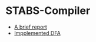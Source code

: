 # STABS-Compiler

* [A brief report](https://docs.google.com/document/d/1DztjLuXy402y_plnG7GQBGuQJvJe5Yqac3Cybkz-NEA/edit?usp=sharing)
* [Impplemented DFA](https://viewer.diagrams.net/?highlight=0000ff&edit=_blank&layers=1&nav=1&title=LexerDFA.drawio#R%3Cmxfile%20pages%3D%222%22%3E%3Cdiagram%20id%3D%22ZQiyXSJZLPYeNdIb7Mj0%22%20name%3D%22Page-1%22%3E7V1Zc9u4lv4t8%2BCq7qmKiwAILo%2BOpeS6rrNcO%2BnpfupS24qtjGx5ZLkT968fgiS4HIISbBIbyaosIghSED6cBQcfDo7I6d3P99vFw%2B2HzfVyfYS9659HZHaEMfYCnPzHSp6zEoSIn5XcbFfXeVlZcLn6Z5kXennp0%2Bp6%2BViruNts1rvVQ73wanN%2Fv7za1coW2%2B3mR73at826%2Fq0Pi5tlo%2BDyarFulv7P6np3m5VG1CvL%2F7Vc3dzyb0ZefuduwSvnBY%2B3i%2BvNj0oRmR%2BR0%2B1ms8s%2B3f08Xa5Z7%2FF%2ByZ5713K3aNh2eb%2BTeeDq4fzkt4%2Bzm6unf7a%2F%2F%2F374x%2Fbk%2FANydu2e%2BY%2FeHmd%2FP78crPd3W5uNveL9bwsfbvdPN1fL9lbveSqrHO%2B2TwkhSgp%2FL7c7Z5zMBdPu01SdLu7W%2Bd3my3Pf8zj5ml7tdzTXD4CFtub5W5PvXzUsd9S%2BYK8X94vN3fL3fY5qbBdrhe71d91rBf5kLkp6pW9mnzIO%2FYFnRyggfYy6rub00dPttvFc6XCw2Z1v3usvPkzK0gq5FoGUZq9sdAxyAOYZa8sESza9npQ44GCikI7QQ1Dqh5UhPFAUbVUVjGONcgqokMVVt9OacVRoENaaTxUWCMrYSUI64A18AcKa0CshBVTqgPW0BsqrLGVsBLi64A1HqoSjnufRfYDaxBrgBV74VBhtdS2anGZksnxUGG10xP2PR22FftDDeShwE5YMdEC60A94aQD7YTV1zHBwblfNkBYPTthDXREhJOvGSqsdrpMfqjFEx5q8BATOyc4fhxpgXWgof5kgmglrAHRMsGhQ%2FWEfTtta0CJDtsaDVVaqZ3SSpEW2xoNVVoDS2HVEurH0VDnrTkJwTpYY08DrMQb6gQnshPWINQhrcRMqD9Bc%2Fv8e%2F58evEHuzim%2FHL2s3pz9pxfaRgOsZ3rtEGsZzhEw5Ry4tnpQYdIx3w3%2FxV%2FL9ZP%2Be%2B6THqMNSv5f7c8wsE66by3f22TTze7FJCs5NsmbXw5GoL%2Fe9rwG28eUzxPkgoYPfwsb%2FK3ePw1SaOzN%2FG3wyG2Xq8eHtlQ%2BnG72i0vHxYp6D%2B2i4f6QFk8PmRE72%2Brn2zAvX3cbTf%2FW7Czyb6x9Pdyu1v%2B3Is9v8sJ6AWjKb%2F%2BUbLAc%2Bqad1shgPOy3knERoRSv47GksLc%2B2pfJ3B4JM0VlSnby3y12LDG9D1gCHV4u4FjdCVZTH07lt5IVFewfEuN2olpwwi%2B2Mp5IiuHHLVyJLDMytHOAKFIBNBKFqCk43YAifXq5j75fJV083KbFLDuXV0t1if5jbvV9XUm%2FMukGYu%2F0lcx8c9FIHkvfXtEZ%2BxdibxnTU1fnWF6ullvkvfO7jf3y35gxRDWuAkrFsCKVcGKjcSDSu%2Fl2EsmNTUPxk%2BatN%2BHSa8%2BL7erpAsY7h0dm1DW5FoySUEE1cYQwTr0sxEuqX4vV3YwWLLwHhBAGNex5BMqstXYUVtNY8tsddwK0OPD4v71tvpbBaDsTUO21dSzzFZzvT90HcwNrUTcsG8l3Akf3u7eFWPkqGJEfgB3HxrWjMSwu6tNhOS3H1slQtSx0I58P9uxEw36i36kwV%2Bkri1Oy4JqScAOghr5OnbuN5et%2BjF2xFFjB2cBNDBt64zsZTBg62Tj69gyW%2Bfaar5j6xhRCFbz67bupfUVqVGsSI36jqrRiFimRqOxzLqJrCvbe%2BizGz5m%2BRfIOnxsoUxiwA1AWvYj8G7qfyXZVY2KEFh0RJiadk0N81pLMf2jeq9%2FmfVldapdkUznkhbI9rNv1xSAt7t3ZRW4qqsK1WSL%2BxcamUV3EAUqq3J63wfVzY0zEiRsc7NDhX6cLECW%2BHFBCN04LeHF7nyzFjcOO6oaA2KbFxeOhPnONeVhldr77qRuKtUqL9szj0%2F%2FGrWb9xeo0nGurqHEyDYdF7sWpJclMMZ2uX%2FIM05EjkktKHDsHbIoPfOQpaGzxDEkMXAMQS6v5gJL7O99QNVCtZEAvg4R7j2Y0c840LIZGqliISNXYycEhE5QSEwvnWHHJE8NqV%2BwzxzM5Yotd%2Fwdmeznj5UovHxDe2PSqCN5EB9Qxmy5779k5tG3HY9k7XjvnMBuLlikSqNSRzUq8q2bj5hJomdg5SyWFCKeLNISIaKmpzEk8V%2Fq05hDIPWt%2FmSRs2Q%2FZRzWZdyv53w5XB%2Be7ghtsM%2BTFokfUOQed98DJlbmoeweMMt0OeSV%2Bb5hTc7Pphm6Jufb4Q7qg8AuXlloZPJSwScEXuxxXBboUeXS0FlGX%2BHt7t%2BTdTWdSAQ2JyAvNK3%2BHIsN8IoSWb6tkgUzZ7tV1BgKQVxdsz8qDZwl2xZgSq3YOxBV51nlxfUVpYBwLI2w9CBAdqytwEGgJ25X2JW%2B7WbsqNmEWbjMm01iFU1OYbZJLCuwvWvtbvEfs7M6bbtRpPGxxKoiD3jAWjZJ817qXaE6G1H3%2FDoMxvndwUh2SWPZ7WP9nxTXbf5iePvlMdYVJ5MFyBKNCnnhsX9gnuJH%2B%2BorUsDKdgO6mj69QSM37tLidqp%2Ft3R116ubVYLLu3Ui6svt46iS1wUgiTMRcIGQJ4BZXaZZwzOX4zKvbGZrvUD3yqi5cPpr2UMgfRvdr%2BKRz7cciB9QpOPbmYCT%2Fng99QVmqsbGFYgqftLZO1lb%2Fni7eGAfM4SvN08ZUqihqQ6YeiWWPQRTK4wEiIkSlvrKglWq1uHOZvOPX87enc0vBoEcCkGqWcLDv1XoqFbo2h3nbkr1flRq1AduGBU420SnEiXtSrQbrg%2BjwjWEWaqM46oq5%2FfTqHCNA8tw9dtNaDdcd6PCFSEJRaw1mbvfvtY6zVpeDTPcAyWCWe%2BshWcc6t8H%2Fvj565dhuL9F73NuruCkBb3uL4%2BxTzOXA7xCsEEmEkUJtCJHVenVcRnMECaKF2x80movqTo9OgwtGqE6YkSAmN7wD50WdhTMUODCjshWavVwAlWhonEdN4WBxkWe4LAcrSo3aHeCugG7GRWwFEsAqzWoELQnnuoG7HZUwEaQpG1eYrtHd8VO0rtPF7LQ2u0kQdKScScpVGU9R%2B0kwZREIsnU6yWFqnTuuIxpBFZKERYQiLUa01AV%2FWQ9KmApgjueBMBqNaahqiW1RSuwB95%2BlfU6e%2FP25q%2FFL8kvT%2F4kv84TfvqVfWSv9dJmfVvcrdbP2eN3m%2FvNY2p6a1XKlgu9gCNMU%2FASW337YXO9XLOCeVq63SQ1iyvewTTt4qRkxj6zhlHWiTTB5VBdVNTl4%2BpVr8HlazIcizvsH9bfSUHe45T3Oa%2BT%2FX5Woeyd5OokrZphW62UXt1knzfV16dN5d%2FBa5QNq39pJs6sRirQrBill5lQs%2BtcrFlhXbDZzVy02c1SuNkNLy3jpL%2Fs2yhrBp1l7%2BeCXn5lVdhZaSru9cbnEi6DW3GrgKxUA5QpgqJmOmXir3muvCG14%2FxGphiKm6RyK1cQ5TCo3Fs8luU3lQbAEZVeFsOqWlgf7Hm9hlRMMj7J%2BCTjo5TxITpoyAugh0abLEWR601UeWh8Ujet9XVkTYD1d%2FO%2Bd6Qq9DzmqAjyGzh7TZz1hkWi9jXCiWhRjXuAZT9ERex%2BrUyLqH1%2B3A26d%2BefToaxJo8IzLvlCzSrXtgQMpxC9kjTjneeHv9wHn3LjoXhXG5zmSGDsArSG%2B%2FYO3ggWs97JaXBQ3xHg2Xb4bFXP%2B22uR8eGGP4gJrNkrxfe1fa7NcMY0N8LLCsWjfEI8%2Bx41dj2dQV%2FAAYWzStZ3pPOo3q1jDWrmfNnSre7VwuZYk9Ikf1WAzZKMaPf0GeY4encfUkkaAhtEoakGfEZdTS01Z4d4jC%2BXcY7j8moPGEfyA%2FUuOsHl9HgqS4PdDWUY%2B6mvMToRBCbVyRIiOK1MCUXfrw8v5PL3%2BVXuBH3RVjJQo0CC1Crql7aVxtVffgTENn1b2qcDt1NSNp48hhC6b%2F3ki0vey53bFdRyogz3DO2GNSP%2BNLc8jA3HHrvURmURDsV80xgecU6zDqsbLT4ENHVXMjMmvcEY9Vcb2XoyIiYHisQijYhqOVxB%2Br4nqPnMQvAlYrkQh5qvJBjIs71NjraAGyeFLGPSBb7o2zRhsX4fXefaH5%2BeVc1huym1mEQLZXFBgnhCHegom12Ss7FyItkk%2B9rE2E2pcNpt2sL%2FCXoFWNBTMcvaoXqUraM65sLo19yiJk9fpLSFWAYf5pGAnUkQcDDpHgkHDNNnXPWcaTTe0PaZF4arap%2FByLoYf9Ea95eDXQsrOUC5%2FblXXXF3S1JTRqAjK3FNl41C6o4%2FYoUUdaNHI0%2BA4zKRdn%2BZhbF8UjYcEg6aMAEe6dBtNRQSKzEB37fhUldOxhzYTqF4BnicoNQNAe40MnzvOYessDqnS0Ksp3%2BR7HdDQNrdPRZs4n7yKuak5TPcz3IiEAIVMY%2BWMlDp25a4yluFeeHeGuId%2FVsSVxiL1du2uKlveva13lCSJsn0NMnJuOSvOA%2B1fLHR1b30RXF45tcaF%2B7iENkSL3tUnHA6H0MkFv35YTroTrCj6oImUzIXJT2Xrw5GHzyhY7tudCQWygTWxIi8N5SED78wwd2zBfYONMkCCC3g%2FfJdcaJDjwgCpdqmqRk0UfnNSlkLlngSolqjiZD62rmFPW1Snr6pR1NWccibKuxtXUqlPWVVuYCvBUKGw86SoiWJH23k7ae%2FDa%2B0FKe0t%2F%2FxVXoNl3c%2FRp1hepAvEOXv%2FKC7Ivr42K4tWVkdGsXO8Bb18HsM%2FN0ZLDVRkxlZISQg4i7wgOeg5bBrzsk6j2ZDmaenk5rr%2Bcj7FKjey%2FDOkq1hW0y9q8L%2BGY431eGXf1ynnJDb%2FewK%2FNf1r57WXd%2Bk9oNor7ExWPghv4qldR8ytEnkXNt4DeBfcvah5G0QaaNZLO%2BHeWnka1KXVvo%2BJvNH9m4XW8bKTUqlSGSNUPyT2RylO5N1K%2B%2Bhm8NfdKygrcM6lUglUKD6U6HEGdxWP9%2Fk2tmeLxnhdWhj281RTd4hmhtE9e7Cu92NQrEnixmXf0Ci%2BWTF6sSi%2FWh6w%2BkRcrYsMr9GJVnbu3GhWyIcxia%2FzoAMSzN%2FSO7P2okI0DCWT17k0iqvYmjey8DxRAdWxeaFVl1hj1NhciI8Oat7nwBa3pxI8DlhVG%2FpDosBa9m9F8VUyFzxdnHwdy5AeGHpEFuFGz7KUKYUkmX1krCofX1f3cjBxeV6eWbS2jhnPKHekimMlD5Md2QcRtpzMskxd0de8sk46GRlUCGOxqMrzGfrzi%2FBhjNA5%2BQLY78qCJsRrBrR4FxVMXIS7CY7EmkayKi5AS8F9KpIN7bYgX7yfSNbbzxJGWzTaqpmnY1YMBoAYmBV3cmAamjh2wUrh0Ev65ZSes8Jb3Lw%2BuHjjU2H1q3iOJjKRQ6SAPXKVImC%2FLdvrzlvcuD8x3clIeGl6fBfYBdwaJtDDe3sqiNIhIeoOGGRE5Gqa6ODpVlQ7hZDYbRCQWnmpfrlUbDMSqimucfTy9mH%2BYDySI3tizEvlNcdMMXaBq00q6QjmuhUnSMJWCNZJAqzoN2k3lBO%2BLrWVLjMMgvK7NDALpNFJ5n9l2ZBqm%2FR%2BZhvY%2B0DkStiJr7%2BLr939vL79fffvnyY%2B%2FrmZvxhJJFQ04YYfYEUdtZC3zqY6waKAsCVng6LS3EQaixg%2FQC9o3gXez5Yt79sM3u1vGrvcyShkTmdv0pasjfPot%2BbtM%2FrbvRB6kwffhGMACfrdeRmFsOBWlPsUtvQQW9%2B4qdJRTVWtMBLuqTOHqIBFMjDSv8ptO6aqLOxZIr03ZxpYJjdD7tHR1YFlXR65xXuS7OrKsq3nL%2B7cOyFHr0GAgWGAdprBZj1HR%2BpSWYMHxM3rDZmEP010qgvfNuJYPfYAsESxF6Z0ehd23coiXhseFLPWgShYgq3dhODSSJrvisCfuaP0MBs0H1L%2BAFKqIEfzSYKYP9ukRdCAU3nzgAIvUR%2BHeBxSFS0Ol2zrH5R40MRds5tTrHvBoRe9G5HhURiQAdAfheqle94Cz5RUQVb78%2BdvJ%2BSBoKsiDFKNYtL9aL08lci0XMu8e5XnkUZv%2B7DmPfBTCeRzab5wbLQMPKDLOkap0GiM0zhE0zlgwD9BsnFWlwn53%2FulkwEqcIM842TBStTJ2%2BfXt5ZeLk9Nh8EQhxZf4Asq9Zuji7j6xGLrZfFAUX9wIiZmWOuwZjpwc6aIMxHnU%2FmCABHNVaMuiEG95%2F4tCrp7v0FgUCkyf74CRa1OQWDZRBkbYMnlQtaGEuHpQH5QH3zPNR%2BSzuRHYFdnAO%2FYsy%2B0TK6OiuXoGW8OuGN%2Fejb3uQclpO2uqE%2BM6tua3sybiowzb01FhC8%2BpJYHp5K7FJKJDoFGsXE8%2FffhwIhtntHo6HEAeQRCanw53t4ktIknGpW4b9J8iVYQ5kWwnV3YTycv5h7PTT%2BefPg5ELCFyoo3ofCFFj1jyKWjv0F2cvf%2FXlz8v%2FzMQ5OA0UODi6Eau%2FWSCjgqVHdEyYoXqe6b5lBgZyd%2Fb2pcH5%2BoYyR5BjJFdqdiKlvc%2FV3d1Dy6B8oAEBCLNMa%2FuzD8xSOfzd4MxUhSci%2BQXasSgkVLm9dOxef3AA8GC3TqajZRju9eKrjhspPg7bTFSvOX9GylX84U2jBQNmspOr5HC7QHlPqZSp18vzv8YhKFqzKaowMHQbKiwsohxOLLZFIGCybdtGFsNwI4xCJJOkzZUdjFqipb3b6icPWoDGipiOpFvMWjUzKaGY6caEypfxOXVbKe6hyva7NTIJlTQThGBE6LZTjmWVhJjaYYOtouhU7S8fzsVD8VOhcaZn3zQqLFTn08u5kNZV8THEDzRgr9eS0W6xyzEluqXcdkpGPgLeXJpY3aKGEni1sFOESxrp4hdB3kWLe%2FdTrFR5aadokDVxYK8RnrtFGnPa9RH4G9Ahgqm3I4FQVvdZkoVjeLXkZkpKJb8uCBzZso1EgWRJlEQy0gURBWJwnc27EehTx6IknlpNlSqaBQfvp5%2FOfs8kLBfgJrQmSdqElVMiv8emZ1qgsudbHOWyjUmBR%2Fmhy2VbxmTwu8elWixVM4yKWgIJUKU%2BEKvpeLDpndLNTv77Ww2H6qdouYXqPzuEYu2rXfvRmapmnLJE1YY4%2FxR1%2BZUVHpOZdkZ4ThwjbUi39V8D6npRLmAh0ZJz0fA7e%2Bn%2Fl0Q5KwLUld0FBlfe9xztm43B%2BTk8vLs%2FTDDuRSZX3Wk6rYZz0bmfkCZNL7uSF2bJgfS0%2BTAsmlyoGyajB21UZAMSLHxXXE9HCIuBmn%2Bn68n55eDsFERhT6e%2BU1xe04Hn2zUizIPRUAmCU%2F8Y8xGBY6dnocD%2BVmbbRNk12IR8l0dWjJBBsdi09DTMUHec%2BJyR%2BfD2bSs4FhsavxY7EIbKCDnXl7OLwbhfAQgLTWl5tPG9HBMclt8PljcsV7NcRuRH4IDKJ7YuB%2Fi2lw5lJ4rh5bNlUNlc2VXs702AoPms4iHqubKmbn6cz6MHDJRACyWMHOkXou151RgddPlA0PjKrMh7N3bm78WvyQ%2F3ktzw3rCT7%2Byj%2By1Xtqwb4u71fo5e%2Fxuc795TEGuVSnb3mJsaQpgMipuP2yul2tWME9Lt5ukZnHF%2B5imvZyUzNhn1rDURlG2qH6gLirq8rH1qtfg8jVZfxZ3SsPEikSmKSkvhIPV8dISYKDYDZTeKI0UK0vNFCtOhaesVbYntSSi35ubreKWX97K7VRxi7b3UvHCooNKwaMVMyVqQSJORfFN5SnY6ell0fP7kSDDRiLSj0T%2Bunx%2BDSrzWTb45nyuTZnuLX%2BWV4qU91wZXenSdAvs%2FGvrQ6Hyy14xRir9m%2Bnd4g77h2lHBlymMxvjKNNWvEKmy5Krk7RqZkarldKrm%2Byzj6rvT1vMv4RXaR%2B9uRfEKlWMJ7ufmk%2FByMv9IVaQeUSssGpZ2R0CvjY3pzIK8sCAq7wkXQMXIZ%2BuhfMbP4pGpWVx5VZujIX3VGiRSnP3jJDMgvY5QvgCOhgl%2FIsOjpLM%2F2KXzANjVXMfrBwVTQUnOZyMjJzU2xaOnLCCERg5qQ%2FXNnR8xUMnkBo6r1EuZO%2FQ%2BbUxaqR1y44PFqhA0qAEu87jFaywHrFgN%2FOYRTq4iqhFObwKE5F%2BG0ttSFkSXlqJYMBBlkUxWGkax9AwzlJGgHCcBRXfDowzskdDYcXDLGxF0x0%2Fp%2BLMQD8nfjWo2j3Oyq%2FQ603U3n%2F0Iol32ptI2QoiWa25BRZ5E5XBrNWb4FSHyZvgokrbZiDIUm%2Bi6v5M7gR2xZ3woxYVlZI4TLoTaWE9jJbXa8TbRnQoOYVs%2BYDKJfbkZQoiw65tkeDBdIlFrsCyRS7XeE0v6Orec9O9jmwDjh8PPKqDbMP7qf%2FVS2fPfA3BGlgkOPNO8%2BplOyOq2%2Brl%2B4v5yZehsG0IMFBRZH7tsvuJygfYNrX1ypGwbaB88hViY2ybMHLNOsay1pGnArDGEWlPCtrRXrl6XlMAWLqBJzgaRq%2B94oNGlb0aDN0mhD4fNm6yonam1ES3meg2lpA8JrqNLUhMdJuJbuPeAtlEt5EcIRPdBoyciW5TDp1pfUzdOJvoNhPdZqLb7FP%2F9ngTE91GcoRMdBswcia6zeROTHSbiW4joNs0ovqm6TZ8vUDvKlfShdvn3%2FPn04s%2F2MUx5Zezn9Wbs%2Bf8qsPqWCTNHYksy4kTKWNzxI6ujhGQmyEIjadOiQLHVov5KJeQh8gyeejOvxDLA3PbnJQHyJKxQR7aU9J0zLX7cTaIZeIY%2BgKh%2BTxCUXcexgFmU%2FbvqKhNtCGc7AoA7QuEUx21KVZGBxgxzvDwcRtwxiacEgPOfUxknRme8dcWZ4a3vH9nBjnqzDSc%2B9i4MxO7tlEilp7sxpbtSYlVTXYpdlQeGs69BfKgauvCp4th%2Bvaxed8%2BVrZrITwdlZ9HfSiPAj9P7wlesbL8ryPDFh6QYgO2RpK%2B6vfhCd%2FgcNBnKQ4EsMRnKVrev8%2FibG5zsJ0rRL5hn4V4qNlpNvvwxSiXkAdimTxgVfLgOyoPAbFPHtoDD918%2BI%2BfvgxlK1cMcl6HKDDtxxPPV%2BXrpU%2BMx9eDfnyIaNPX07rlmHjdgx9ibP9rVMhiKoGsKi9%2BRdbexdfv%2F95efr%2F69s%2BTH39dzd50X28R69qz2fzjl7N3Z7VsD3sBtlrfhuDMWOyTppkszpHtqG%2BPcoJaea9CTSPz%2Fwc%3D%3C%2Fdiagram%3E%3Cdiagram%20id%3D%22C0daPxYL4E5imkgjFtoW%22%20name%3D%22Page-2%22%3E7V1bc9u4kv4t%2B%2BCqyamKi7iSfHRsJeMq5zJ2cvbMvkwptmzrHNnyysok3l%2B%2FBEnwAoISbBIXE0jNJCIIQhQ%2BoLvxobtxgI7vfn3YzB9uP66vFqsDGF39OkAnBxDCiMLsH1byVJQAgHBRcrNZXpVldcHF8v8WZWFUlv5YXi0eWxW36%2FVqu3xoF16u7%2B8Xl9tW2XyzWf9sV7ter9rf%2BjC%2FWXQKLi7nq27pfy%2BvtrdFaUKiuvz3xfLmln8ziMo7d3NeuSx4vJ1frX82itDsAB1v1utt8enu1%2FFixXqP98v%2FPCa%2F%2Fwfd33%2F%2B8POPbTx%2FGx0tNm%2BLxt4%2F55HqJ2wW99txmy7Rfdw%2B8f5aXGXdV16uN9vb9c36fr6a1aXvNusf91cL1mqUXdV1ztbrh6wQZIX%2FXmy3T%2BVYmP%2FYrrOi2%2B3dqryr%2BHPKn%2F24%2FrG5XOz6DbQcVvPNzWJXg6gEkv3ExuAou%2BvDYn232G6esgqbxWq%2BXf7dHkHzciDeVPXqzs4%2BlP39jL5HPvV9jMbu%2B%2FzRo81m%2FtSo8LBe3m8fGy1%2FYQVZhVKgAUKKFitxBiIByKLJGtbq3V6ONPYJaTr6LBsH6Tgm%2BpEmPiFdmQKOQQ1hamBSU6%2BgJombUCfUwKyOvYKaAiehRgAagDrxCuoYOgk1JMQA1KlfUKdOQo0QNgA1JyM8wTp1c7GFaGoCa%2BAX1rGbWBsxzIBX%2FBUop49rWOPIhLoGXvFlMKJuYg2RCay9YswgcJNHwdjEigt4xZlV%2B2KuYU1NEOHAK9IMAjdJMxwbscO9Ys0gdJNKwWliAmuvaDMI3bTNKDKy5vKKN4PjOw2MgzVBBvQ19Io340sb17AmwIS%2Bhl7xZtnixk2sjWx9cGPFE6yJm3w4SSMTWPvFmzm6e01jI%2FPaCm%2BWQbx5%2Bhd7%2FpDwyz%2FL5vKLk1%2Btq6fyyt4YcXNdTlMTHAz0i2%2BL3bTpYmBiXc676e%2F56kf5wy6yLmPvlf27XRxAusp67933TfbpZpvjVJRcr%2FO3rwcJ%2Fd8fa37j7WMO81FWAYKHX%2FVN3krEm8neumiJty6OvNVq%2BfDIRtjP2%2BV2cfEwz2H%2FuZk%2FtMfP%2FPGhiA64Xv5i4%2FDd43az%2Fk%2Fl0o%2FYmy1Xq%2BP1ar3Jm0bX19fw8rKq2bhzRb9TQp89KP9ebLaLXzvHEL%2FLSd7KS628%2FllHIJQuitFtI%2FiAl43uag6tcHG1XmhphVpJmNELfAW%2FPz5g9CXBMNCmQKopdz52w27DkaCTjZjoU6DUlJFO3UAaJW0hzUPCtCLNO6mhkJ%2BtcSOZxgV%2Ba1xEHdO4CAwGGiQyoJeqQGc9txUQXS1v7rPPl1nnLzJk3rH%2BXV7OV0fljbvl1VUhWxbZa8y%2F500x6VLOpaxd8u6AnLC2MnFSvGredBvx%2B%2FX9QiPYUAQ77YINJWBDbWBbodMay%2B4oStomFoZ4j5GVX31ZbJZZF7DBoMXywqqWlyNOjIBPW%2B7FCE3oBCsEnSvGueoQSdzgcClq24fQxDYc76TRrQbot9VAUtesBtIL9OPD%2FP7lVsN1A%2BiiJe%2BsBhK5ZjVYcYZzRe7HqnLfLVKGv%2FfoojjxWxQDTMXIXtuy2Ar95sj05GzcftrOsek5BSZNufOpG36Iok2MExM5VabgmqaMtCOcqYh0gk0gPZxKk6tc5LfKFVc%2FhFrWuNgyjWZX46oSIfHoQn8YaFNwL1Pu%2FPHl8LDO10UMYb9FY4JcE41WnLZcEY2qXAEdnSMeBppdgge8DtBA5IiHHhRcP4CREBusi1ACnstwAIRtYgCJbSlumVJqu2cDswKBd76FzeBhoE2BUlLufD72Hel8%2Ft6jS0fquXCsZKErFi6ZQvghDzTbO82IW4t44hTzEhs2VZVRc8VUpbFoqZrgYXk3jW%2BpQr%2BFMUWuGarEchyh1ZUrUY0tw24ZqsQyR2Q1%2BFMZNA0yfBhq3RC9kaSq59tbKXBOqk4hIxZVXUkCPmVcmWi2yZcoRS365TDap9hM%2BOir4%2BmI8YtSwfgVMhd2HkhSvPMBTdbyFGijZwyO1M3BkZpIu0F1sVTAc5oKCSwViJFlHU6nQFONv0%2Fas6VGhJUtitPDtPEnabdYiJmykRqo5%2Bfa6CyoTSRQ40dlWjMwMH7OAsyIcaHOrLlFiFJtXBfxW6ID7NyyjDqVNMvwrixV5U3GP1NmGGi2yS4EqLCa24ecEYGrfBauGxHXadyWBridFWt%2Ffbh77QcwH7fyBzRZAv2cnmoYp1x7xKphnNNUHqJbJsa2VYflvFp2VUeqqjpGT7c4DDTbRGAsGOqHaV1gU3eo4umYgxZ%2F7%2FFtdc%2BTKiVCgBCIYsvyln%2F%2Fq2ZfYtVF8fhHdg7rfCvUV0NugljYQHHB4lZG05EQTjHBYRrt2T3haSrk9fUY0PxcYj%2FmuSPp6cWRYYY1jXUxbanfylvMiOiA8vbZqSxWJWY4G%2BqK0rfLs9mNYVMGzRHdDiLBYjeSnyHW5cHm%2B1ZJhNtoWo%2FRiH1OIx%2Br0iPUsWWbbboL2iQplVFzRISLoR0p3rM84zGl8vqaJL42xs3zg0M6kSDWjXaehW%2F0jKRXy5tlBu%2F7VSZGFpvHkJ%2BUCucRIImrG4gk2GtLUJrYJvzqJOaFxo%2BoC4yfcupSR%2FbYARFzVpPdOgXgJN71gB6lksAgacxIGoDFAxSgdVGjiwU8fa9qUTzezh%2FYxwL2q%2FWPAj7QkWl7DI6ufaELx1hYH0IggVGW0hprg1FXPrLTk9mnr6fvT2fn04UTxEKGcsQJ%2BSaexCieuvLR3wcpjAV7j0hMfWRUBg%2F3WpOD%2FRDAjsWEgtbB7k87NgzsHwHslLoGdqIJ7G0AGwAFOW70XJGkn50LC6lxsRfjE2XYm11IcSJwfAv805dvXydsfFeQcN9yyfFAZo1vviMRFlMv8V0VwswSGcVhFk5d%2FFZQwpl5LZxAIokpNKqDU2181qcJC%2BEEtGFEEhjNElppP6EVbKlxF03i9pdM%2F5o1pcJhjNrQhoLABpHkuDezElsX%2B7UOaBOogLZRRiTVRX9tAtqJGEdgf24P57%2Fk1tj7z%2BeqeL9Ca0x0RbNvjQVmy5Q1JuZRk81hs%2BZY9W1BQ%2BuQ2WJWHomvuVENDaJ%2B%2BmsY3KsANwFiqJ8EbqMqGkS66LF5L9x7Wr8ssGAtb26%2Bz3%2FLfnr2X%2FbzIumnN%2BwjazbKX%2Bt6frdcPRWP363v14%2B5Rm9Vqd9calwcQJKjl5kAtx%2FXV4sVK5jlpZt1VrO64j1M8j7OSk7YZ%2FZihHUiyYDZVxdUdfloe1EzsG6mwLG6w%2F5i%2FZ0VlD1OeJ%2FzOsXvZxXq3smujvKqBbbNSvnVTfF53Ww%2Bf1X%2BHbxG%2FWLtLy0mOauRT3NWDPLLYqqz63Kys8L2dGc3ywnPbtZTnt2I8jLum1l8G2GvQU6K9vn0r7%2ByKQJYaS4E2i9fTnEV3KpbFWS1HCBMElQ18%2BUZb%2Bap0UKu9PmNQjJUN1HjVikh6mHQuDd%2FrMtvGi8gjqj8shpWzcL2YC%2FrdWZFmONhjoc57uUc98ZsAxEV7TbSdRGVmelIn93Wv9MVtjUH%2B5cITgku2OlhR8xYmEYH%2FaiLvmkSpn9TLDil7GVZhD1OQGQRG0a9UqrE26MD%2Bv7s89GEfRUAErPjYYlsNg2mzwkaqjNI9mebB25lJM2McLu4HRIaN7F7Gx1Ge0%2FhNBFr%2BwxMHcmiJiZwgFH7FPluBgdBy4sP6Im2rTp2dLnPfk7I4dDQC6lEyRvN4QD4C7zqdIoAQGXx7tYRjwDYTqRAkrZmTt0Q7uqIOnZoZ%2FXm42fASfyWnqnoPGT9xC8A0CSkJ1Gda9Cto5gAsJI31Fr%2FO5M1RiQr4nj32SydJ%2FCe3GWdc9qwieRlFRLjy27PUw4DEItDxr7wpnZNL7uMCOc59gt9DpTt86CIoP4TakQkTOFkbnW0nVUxwmm9r1fF9DucD0yJ7HlO5FQ8PdIBciX1WcNwoaBAysCxhc4w3KAVUqxByqD2AZIuEDLqaI5PyIzCtgNKdyuEFOGdD2hSCPyHj7%2FmiP1WCB223f6SA%2FZzg8M8ZBbBJwaKp9rEkqA0s3EqUJcDXIhT6capyOA26%2F8Gdfm%2FBY%2B3buSwA3DrSgIRhHkjqNQhaa7LHW52djFTNdVeoTccEHJRA2rftRHqSvIQXJU7zpAi%2FLKZbNhVGerKehrixSERNXUqWXYZlty6kkOEdE3d9AAyuM0aZvwFxlfUnyd8ZASIRL6EHxFpUU8jXZkegp7eC79sIhvW0wh2EPBoA4Xz0Qpb9KPv2g7EbRJ%2Bcer970iAARJSM1U5uPTuYKB%2B3mtgvADwewdDzCFfnbZmbweDJ%2Bf0VCKrnu8HsGOessiys9shxk3owGEEnYgzUEfUERlPhX0PyCO%2Fe4PIeLa0ngd0KYV%2Bhm2gUoB%2BKwUSu6cUrMSoji0K%2BCp25Am%2B3%2FEQ0fQwbfxJ2i0WoqlspIZqsEslc6ndKTlei0slsuJmp2v4KWgi7JZtgXXxbdBzl1YA3VsAYCsBq6NPNqQ62cbXCgP73y4lVl3YWYCp46bJXO96jQr7H3Xe87H1t%2BgSYYjdwbrOK2LuUl5L9wiJSzn70n0SAbXjky99UxL1mNT7Jv94s9MKH6cLsFfDwiSiYcbjW3tZmD0P6BLeunzWmGuzz8Jb9Ed1QXbr8ml76N0dDym0QwrtkEK79HmTpdBOm3myQwptpz1gxIMHof0M2liXn%2BomiPTJi%2FQHJZGu%2FP2XXKoW383RJ0Vf5FIl2nv9hhcUX94aFVXTjZHRrdzugWhXB7DP3dFSwtUYMY2SGkIOIu8IDnoJWwG86pOg9WQ9mkZpHLYb52OsUaP4p0C6iXUD7bo270txzPE%2Bb4y7duWy5IZfr8WvLX9a%2Fe113fZP6L4UNzIaZgbX%2Bk1To2VsyMyNlsEhmhzc6GiZHdU7kOIlyQn%2Fztr8aL5K2wRpGCHdn1mZIs8bKa0qjSHSNE5K86TxVGmi1E0%2FCa2WpkpdgZsrjUpilcpsaQ5Hoc78sX3%2FpvWa8vFeFjaGvXirO3WrZ6SzPZi2LzRtc6tIYtoW1tELTFsUTFvjpi0WHUNlpq0sSEOjaasrJmcZ4I7FvOH2z4bh7NjocN8HuFOqALfZiDuiK24nHP0EAaCiNLc%2FvaEmvEOcVieeWmW2G47TIrp8BHw4%2BikWeUcgO8vLbNwldzEcHdAv56efpnz0ExRNLxfAtByzU3uJqWQzfB40%2B30LiHKiY%2BpYFCXxOkH1M3Ab3SdkIG6TSBn9jP4HjvW%2FrhTL0POMmp141OqAMmtOL2QSsR%2Fjz6AeLzQx8qhKYmfKX5GvVfzUaRzn%2FTI10ePC%2Blw%2FRzECDEXpbj%2FHTpBZmpjwc6T9fNNAke%2F5wS2iyEdVFII1kU%2FhJES%2BciQLdexEWqotIMTzA%2B46kd32zSs6iXgQzpcrqN3Usbmm60AyZgj6PNc6lnCUYNtzbXisBurxmXynCvZ090063r0JUvPu1bdrQnWlSDk6OZkuxY5Ehj2WaEnDDDvVxTidfjo%2Bn32cTXnLpBNJleDuxDSNpy7npHw7O%2BxiQ9RRv5JtMmpUGnPjO2CuTQP3cEkWMZ9EMpO4JERe7eGekIx%2FuCfY%2BYAmGpIjMT41Qv1ernWoEWL9cM9Y1%2BFe83v2w9fbWxZXEBWOb2x23%2BaNLg%2Fg8XX2%2FyL7vz8w2x%2BlgsWBASWe7WadIWMrpJkre1yxMtmWOuY3EGsj26Dn0lvcRUQSa9%2Bw9LadD9mqT1ycqs5R13x74kn4Vqn3P5dJzvT%2FJFL9qvc%2Fl0DO9H8%2FMzVQRwG%2FdVTH0cG%2BjkoCI6WbhWxTzwhKTrwyy0glIzgyERnmb8MWIMQC3Eiyc2R2qZgMJ4zke74BbkgiUaJL4Da745tYORerseqI8UH7FJZ9Kw8jh7Cou8VqcpR%2BLoONhRhMBPbw0d0H9vjRYhDvfEATgc2dYILJoUkodQeCJHrXsMkxnPaS66DDoIOo4Nwg3fM0bHLoSgl8%2BunrX%2F88OpuupwqIRNejVBZ6b9ZVJZkEIUZHp7nkajUFfeJ35NMaklhcWoLdCr%2FzZsIDuhS%2BrgyjQeGXA0FU%2BFCyCjGs8HVxiO%2FPPh%2F5pgMQiKy7K3KbYnRAL769u%2Fh6fnQ8YfdT0Z0YYUmAm2k8dUUznsym704MOySf%2FfkJbdhorjiEpKqRjvxgWmc221JdkY7I89NTOptt1PrpKekkIh1TVecrGDmWNCfV5nzl%2BSGi4lzDkXXX2dTrxFap6pHz2Yh2bI7qClhEnh8F2dGH9iP%2F0%2BEhjSEauX8bKG0D7kA0cjqcFeoD%2FDgALp7kjajtnM3VamsA9SuX5sefP348UmV%2BXx%2FDQEW%2FEhrbZhhgNJwx6pm8KEjrruNYlT3E3uSFmibvxezj6fHns8%2BfpjyBRThlGQe4W4ShCTw8mlCO5%2Fnph9%2B%2F%2FnXxx5ThFBe4ElvKNJzD86f3yGN2QlSQx0RA3LYjL%2BQi5VXThzBSPYcdRm7lSq%2FefHxqwvPIeyTONSDxYDNKTVRjb3RdeTZ7P21VSYRz4HC2TrGuKrURTSQsXTr5ETCUhLUZVpVTSNnOvfMUVCVwK4S6evPxVaXn%2BXs7qpLQrnQ1qypBPy80xrLy%2BNv52Z%2FTVZedlSWR2D6G1SXoJ34Gqss4rCyhmCUWE55wwta%2BDARWYgZHV5dYWV26lfGievPx1aXvpwmJ6hLZPlqiGnt6VpYT15adxSWWecYb1pbacqrHYXHZ1ZZIYh8Z1pZTCIfLZomytnTrwIrqzcfXlmnQlq25Ftt2ma7Gnh5t%2BeXofDbpTWh4KCIq8yMxqy%2FhcG5Iri9%2FC9qyQ8XG%2FCQza9qS64HXrS0hVNWW0K2gh%2BrNR9eWbKh5rS2JIFtTSWY3s9oS6vXwmbq6FPP5pxJu3bSy1OXk8yYoy46LT0qsK8tJuPhAZRcf6JiLD9Tl4oN9J2KJuBShslSJhtWlLiefj9%2FOvp5%2BmTIRS0EXT%2FsezlCXn88%2FgraEuIs4sq4vJ%2BHnw%2Ftsv75Ejvn5oOFcTo%2B%2B9N3Ph8TibJMlDTKrL%2FnoG11fnpz%2B8%2FRk5pW2JPY3Lrn01hCN%2Bz7oS4i7M5gnabLmF4sm4ejDt4QV9CV1TF9OIQPQc%2Fp%2F9K3j%2FNFn51IXnCwJMnFUZ9VP41tHwHfrqC1ZCbC%2BUY36maNhttHRxcXpB49YdwLsb1Gj4UmI%2BlIdnATLSOTdCbC%2BSY2mcORcpW3362U%2BdZyxi3Sli8bQb00pOswSaD20FvdzRsM05eyPb0dnF9PVlAkRrVj7kbVYX1KgoCkhToTZi3hOHmuaEsMpaEqsHCrEbRVXNCWeBIPzjP5Pxu7%2FlzEIQJiJcWSCQcDD3X967CLfs4PHgi4ltjMWV5JGg6v7xcXsfLp2ERWOYyDEfnIurC0oDNL5HevqEkzfTSRIxYkMrZtIk4gPw8rxYdix%2BDCsKz4Me55CvEPVWj9Soxp7mpTmX7MJZ%2BpKqKA3pUmGzepN0k8O6eMT9oyXy2KKsbY3N9%2Fnv2WvGOUJxyPppzfsI2s2yl%2Fsen63XD0Vj9%2Bt79ePOfKtKvW796h8kgOYDZXbj%2BurxYoVzPLSzTqrWV3xPiZ5L2clJ%2Bwze7FcKRLmlrGnLqjq8gH3omZg3UzRn9WdWhOyIpkuzMqrGcPqRHmJoBHZDZDfqLUiK8v1IivOZ1Rdq36fXEvJfm%2BpEqtbuL5V6sDqFunvparBqoPqiUcaKlD2Btl0qopvGk%2BJnZ5fVj2%2FGwk0bSQS80iUzZUMglCZ8wjCN5dsAmGyt%2F5ZUT2loqfG6Mq9E3pg51%2FbHgqNX%2FaCMdLo30LuVnfYX0w6MuAKmdkZR4W04hUKWZZdHeVVC93arJRf3RSfMWi2n78x%2FxJepX%2F0lhYWq9TQqOx%2BrlMlI6%2B0tVhBYW2xwqa6ZXeQ8LWlOlURkHsGXKOR3H9Bhnzux8Bv%2FKxeKi9LG7dKZSy9p0OKNF53xwgpNOiYI4Q7PwijhH%2FR3lFSGGXskpllrGppmNWjoivgFIeTlZGTm%2BDSkRM3MBJGTm7D9Q0drHnoUKWh8xLhgnYOnTedUaMsW7Z8sIgCJKdG2HXJmrDCNm%2FCbpbMST64Ku6kHl6Visi%2FjSWQJSzhOmnwKOIgKxZ5rDRnUwyMs5yNlI4z2rDthHGGdkgoqHmYxb1ovh47p2HMiHZO%2BmJQjVucjV9h1ppotX%2FwrBn%2Fqq2J3MdDNldbZoFD1kRjMBu1JriDSLAm%2BFQlfSsQ4Kg10TR%2FgjkBX4s5gZMeEZU7tNg0J%2FLCNo1W1uvwbWo88HS32ogYRUGJWuJiXqaBLp5EcimifHo9wW5ttfGEKd70%2F%2Bj5Sl7mjQTbM5FGxIQ3EulPLzVwY9X389NjYScukZzcanZjlUua0TdWP5zPjr5O2h0JCWoySexvqw6PRNzjjtTaSvXZHUmcyTFUspH0uSMROgkdHSvr6NE9hgf2%2F%2FBgwh6t6fmxgVTwyaaR5Nwxw1qz3%2FVsFK05bX%2BkWLRqoX3FOTwwMfgjBX%2Bk4I9UkXrTRiL4IwV%2FpNe3gxj8kRRHSPBHEkZO8Eeqh07YQNQ3zoI%2FUvBHCv5Iu8S%2FO9ZE8EdSHCHBH0kYOcEfKZgTwR8p%2BCOp%2BiN1%2BH%2Fb%2Fkh8297sXlvWr5unf5XP5xd%2FsotDwi9PfjVvnjyVV2Pv0VGgukdHHTskj7%2F5%2BHt0qd97dEhIz0Fj63l2eLLR170fTpV91qhjPoNUlxcZMx59nmui45ELc02XF9nRp5PpboSnomET209oRbV7kBV%2FBxcy0pnGEHbQx5JprM%2BFjGrPZhbALzFE4tS3D76VdGbOrGmU06Bx7yVn7CxdadBY0I3PdlZnTZPat7NSG3N07LnGZ5DCXANuzTX%2B5uPPNej3XOusaezPtbifKxq2pvl87tGSJrW%2FpOGRGeNbtfFxsGQJFmeuxJI1e%2FphPJx5CoD3L12wOMXtA45tmEWuLF14UKmCOTV6WPNA3HQdnEh8P%2FZACE%2BMAbZuTk0iPDFWDk%2BMHQtPjHWFJ7IIcp%2FnGkXuzTVd4YmfPn%2BddGhiKmS%2BjwG1v3yxEZrojTUrLl9iwHPdWAvkT4aTTHLA%2FyvAXR08sAvukRYvB6WDX32v4dqHZv8P%3C%2Fdiagram%3E%3C%2Fmxfile%3E)
